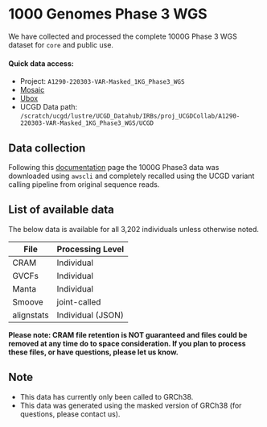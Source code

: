 # 1000 Genomes Phase 3 WGS

We have collected and processed the complete 1000G Phase 3 WGS dataset for `core` and public use.

#### Quick data access:
* Project: `A1290-220303-VAR-Masked_1KG_Phase3_WGS`
* [Mosaic](https://mosaic.chpc.utah.edu/#/projects/919/)
* [Ubox](https://uofu.box.com/s/rzsxooxz77ge64zqdbix9dx512bpk6hf)
* UCGD Data path: `/scratch/ucgd/lustre/UCGD_Datahub/IRBs/proj_UCGDCollab/A1290-220303-VAR-Masked_1KG_Phase3_WGS/UCGD`

## Data collection

Following this [documentation](https://registry.opendata.aws/1000-genomes/) page the 1000G Phase3 data was downloaded using `awscli` and completely recalled using the UCGD variant calling pipeline from original sequence reads.

## List of available data

The below data is available for all 3,202 individuals unless otherwise noted.

| File | Processing Level | 
| -----|------------------|
| CRAM | Individual |
| GVCFs | Individual | 
| Manta | Individual | 
| Smoove | joint-called | 
| alignstats | Individual (JSON) |

**Please note: CRAM file retention is NOT guaranteed and files could be removed at any time do to space consideration. If you plan to process these files, or have questions, please let us know.**

## Note

* This data has currently only been called to GRCh38.
* This data was generated using the masked version of GRCh38 (for questions, please contact us).
